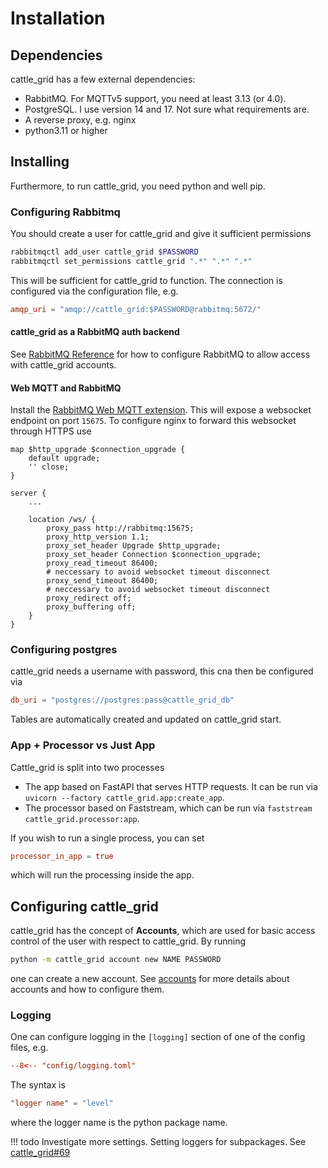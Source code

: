 # Installation

## Dependencies

cattle_grid has a few external dependencies:

- RabbitMQ. For MQTTv5 support, you need at least 3.13 (or 4.0).
- PostgreSQL. I use version 14 and 17. Not sure what requirements are.
- A reverse proxy, e.g. nginx
- python3.11 or higher

## Installing

Furthermore, to run cattle_grid, you need python and well pip.

### Configuring Rabbitmq

You should create a user for cattle_grid and give it sufficient
permissions

```bash
rabbitmqctl add_user cattle_grid $PASSWORD
rabbitmqctl set_permissions cattle_grid ".*" ".*" ".*"
```

This will be sufficient for cattle_grid to function. The connection is configured via the configuration file, e.g.

```toml title="cattle_grid.toml"
amqp_uri = "amqp://cattle_grid:$PASSWORD@rabbitmq:5672/"
```

#### cattle_grid as a RabbitMQ auth backend

See [RabbitMQ Reference](./reference/rabbitmq.md) for how to configure RabbitMQ to allow access with cattle_grid accounts.

#### Web MQTT and RabbitMQ

Install the [RabbitMQ Web MQTT extension](https://www.rabbitmq.com/docs/web-mqtt). This will expose a websocket endpoint on port `15675`. To configure nginx to forward this websocket through HTTPS use

```nginx
map $http_upgrade $connection_upgrade {
    default upgrade;
    '' close;
}

server {
    ...

    location /ws/ {
        proxy_pass http://rabbitmq:15675;
        proxy_http_version 1.1;
        proxy_set_header Upgrade $http_upgrade;
        proxy_set_header Connection $connection_upgrade;
        proxy_read_timeout 86400; 
        # neccessary to avoid websocket timeout disconnect
        proxy_send_timeout 86400; 
        # neccessary to avoid websocket timeout disconnect
        proxy_redirect off;
        proxy_buffering off;
    }
}
```

### Configuring postgres

cattle_grid needs a username with password,
this cna then be configured via

```toml title="cattle_grid.toml"
db_uri = "postgres://postgres:pass@cattle_grid_db"
```

Tables are automatically created and updated on cattle_grid start.

### App + Processor vs Just App

Cattle_grid is split into two processes

- The app based on FastAPI that serves HTTP requests. It can be run via `uvicorn --factory cattle_grid.app:create_app`.
- The processor based on Faststream, which can be run via `faststream cattle_grid.processor:app`.

If you wish to run a single process, you can set

```toml title="cattle_grid.toml"
processor_in_app = true
```

which will run the processing inside the app.

## Configuring cattle_grid

cattle_grid has the concept of __Accounts__, which are used for basic access control of the user with respect to cattle_grid. By running

```bash
python -m cattle_grid account new NAME PASSWORD
```

one can create a new account. See [accounts](./accounts.md) for more details about accounts and how to configure them.

### Logging

One can configure logging in the `[logging]` section
of one of the config files, e.g.

```toml title="config/logging.toml"
--8<-- "config/logging.toml"
```

The syntax is

```toml
"logger name" = "level"
```

where the logger name is the python package name.

!!! todo
    Investigate more settings. Setting loggers for subpackages. See [cattle_grid#69](https://codeberg.org/bovine/cattle_grid/issues/69)
